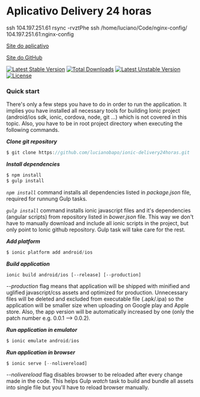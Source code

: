 # Aplicativo Delivery 24 horas

ssh 104.197.251.61
rsync -rvztPhe ssh /home/luciano/Code/nginx-config/ 104.197.251.61:nginx-config

[Site do aplicativo](http://ionic.delivery24horas.com)

[Site do GitHub](https://github.com/lucianobapo/ionic-delivery24horas)

[![Latest Stable Version](https://poser.pugx.org/ilhanet/ionic-delivery24horas/v/stable)](https://packagist.org/packages/ilhanet/ionic-delivery24horas) 
[![Total Downloads](https://poser.pugx.org/ilhanet/ionic-delivery24horas/downloads)](https://packagist.org/packages/ilhanet/ionic-delivery24horas) 
[![Latest Unstable Version](https://poser.pugx.org/ilhanet/ionic-delivery24horas/v/unstable)](https://packagist.org/packages/ilhanet/ionic-delivery24horas) 
[![License](https://poser.pugx.org/ilhanet/ionic-delivery24horas/license)](https://packagist.org/packages/ilhanet/ionic-delivery24horas)


### Quick start
There's only a few steps you have to do in order to run the application. It implies you have installed all necessary tools for building Ionic project (android/ios sdk, ionic, cordova, node, git ...) which is not covered in this topic. Also, you have to be in root project directory when executing the following commands.

***Clone git repository***
```javascript
$ git clone https://github.com/lucianobapo/ionic-delivery24horas.git
```

***Install dependencies***
```javascript
$ npm install
$ gulp install
```

*```npm install```* command installs all dependencies listed in *package.json* file, required for runnung Gulp tasks.

*```gulp install```* command installs ionic javascript files and it's dependencies (angular scripts) from repository listed in *bower.json* file. This way we don't have to manually download and include all ionic scripts in the project, but only point to Ionic github repository. Gulp task will take care for the rest.

***Add platform***
```javascript
$ ionic platform add android/ios
```

***Build application***
```shell
ionic build android/ios [--release] [--production]
```

*--production* flag means that application will be shipped with minified and uglified javascript/css assets and optimized for production. Unnecessary files will be deleted and excluded from executable file (.apk/.ipa) so the application will be smaller size when uploading on Google play and Apple store. Also, the app version will be automatically increased by one (only the patch number e.g. 0.0.1 --> 0.0.2).

***Run application in emulator***
```javascript
$ ionic emulate android/ios
```

***Run application in browser***
```javascript
$ ionic serve [--nolivereload]
```

*--nolivereload* flag disables browser to be reloaded after every change made in the code. This helps Gulp *watch* task to build and bundle all assets into single file but you'll have to reload browser manually.